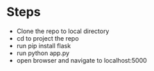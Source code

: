 # Steps

- Clone the repo to local directory
- cd to project the repo
- run pip install flask
- run python app.py
- open browser and navigate to localhost:5000